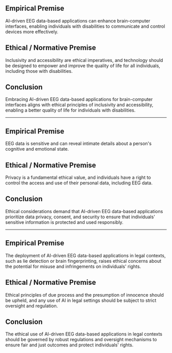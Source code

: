 ## **Empirical Premise**

AI-driven EEG data-based applications can enhance brain-computer interfaces, enabling individuals with disabilities to communicate and control devices more effectively.

## **Ethical / Normative Premise**

Inclusivity and accessibility are ethical imperatives, and technology should be designed to empower and improve the quality of life for all individuals, including those with disabilities.

## **Conclusion**

Embracing AI-driven EEG data-based applications for brain-computer interfaces aligns with ethical principles of inclusivity and accessibility, enabling a better quality of life for individuals with disabilities.

---

## **Empirical Premise**

EEG data is sensitive and can reveal intimate details about a person's cognitive and emotional state.

## **Ethical / Normative Premise**

Privacy is a fundamental ethical value, and individuals have a right to control the access and use of their personal data, including EEG data.

## **Conclusion**

Ethical considerations demand that AI-driven EEG data-based applications prioritize data privacy, consent, and security to ensure that individuals' sensitive information is protected and used responsibly.


---

## **Empirical Premise**

The deployment of AI-driven EEG data-based applications in legal contexts, such as lie detection or brain fingerprinting, raises ethical concerns about the potential for misuse and infringements on individuals' rights.
## **Ethical / Normative Premise**

Ethical principles of due process and the presumption of innocence should be upheld, and any use of AI in legal settings should be subject to strict oversight and regulation.

## **Conclusion**

The ethical use of AI-driven EEG data-based applications in legal contexts should be governed by robust regulations and oversight mechanisms to ensure fair and just outcomes and protect individuals' rights.
